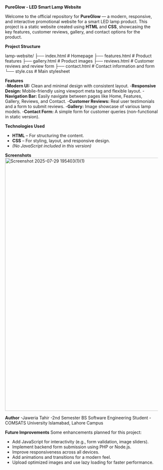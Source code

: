 **PureGlow - LED Smart Lamp Website**

Welcome to the official repository for **PureGlow** — a modern, responsive, and interactive promotional website for a smart LED lamp product. This project is a static website created using **HTML** and **CSS**, showcasing the key features, customer reviews, gallery, and contact options for the product.

**Project Structure**

lamp-website/  ├── index.html # Homepage   ├── features.html # Product features   ├── gallery.html # Product images   ├── reviews.html # Customer reviews and review form   ├── contact.html   # Contact information and form   └── style.css # Main stylesheet 

**Features**
<br>
-**Modern UI:** Clean and minimal design with consistent layout.
-**Responsive Design:** Mobile-friendly using viewport meta tag and flexible layout.
-**Navigation Bar:** Easily navigate between pages like Home, Features, Gallery, Reviews, and Contact.
-**Customer Reviews:** Real user testimonials and a form to submit reviews.
-**Gallery:** Image showcase of various lamp models.
-**Contact Form:** A simple form for customer queries (non-functional in static version).

**Technologies Used**

- **HTML** – For structuring the content.
- **CSS** – For styling, layout, and responsive design.
- *(No JavaScript included in this version)*

**Screenshots**
<img width="1890" height="835" alt="Screenshot 2025-07-29 195403(1)(1)" src="https://github.com/user-attachments/assets/529ab7bc-d1b2-497a-b069-0a4aee09dd42" />

**Author**
-Jaweria Tahir
-2nd Semester BS Software Engineering Student
-COMSATS University Islamabad, Lahore Campus

 **Future Improvements**
Some enhancements planned for this project:
- Add JavaScript for interactivity (e.g., form validation, image sliders).
- Implement backend form submission using PHP or Node.js.
- Improve responsiveness across all devices.
- Add animations and transitions for a modern feel.
- Upload optimized images and use lazy loading for faster performance.
